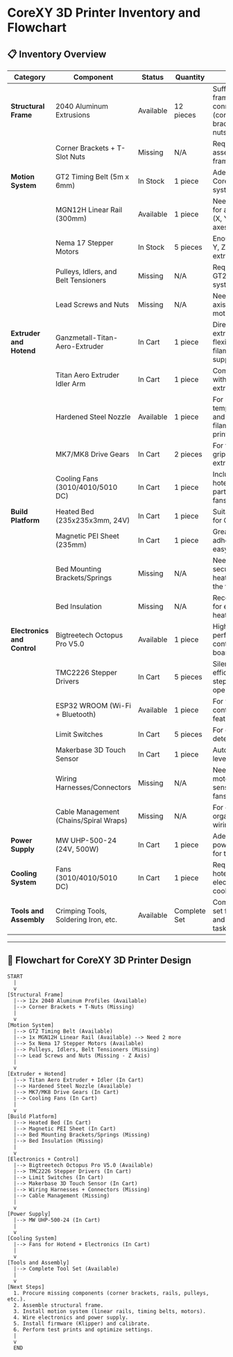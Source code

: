 # CoreXY 3D Printer Inventory and Flowchart

## 📋 Inventory Overview

| **Category**      | **Component**                                | **Status**          | **Quantity** | **Notes**                                                                 |
|--------------------|----------------------------------------------|---------------------|--------------|---------------------------------------------------------------------------|
| **Structural Frame** | 2040 Aluminum Extrusions                   | Available           | 12 pieces    | Sufficient for frame, but connectors (corner brackets, T-nuts) needed.   |
|                    | Corner Brackets + T-Slot Nuts               | Missing             | N/A          | Required for assembling the frame.                                       |
| **Motion System**  | GT2 Timing Belt (5m x 6mm)                  | In Stock            | 1 piece      | Adequate for CoreXY belt system.                                         |
|                    | MGN12H Linear Rail (300mm)                  | Available           | 1 piece      | Need 2 more for a total of 3 (X, Y, and Z axes).                         |
|                    | Nema 17 Stepper Motors                      | In Stock            | 5 pieces     | Enough for X, Y, Z axes and extruder.                                    |
|                    | Pulleys, Idlers, and Belt Tensioners         | Missing             | N/A          | Required for GT2 belt system.                                            |
|                    | Lead Screws and Nuts                        | Missing             | N/A          | Needed for Z-axis linear motion.                                         |
| **Extruder and Hotend** | Ganzmetall-Titan-Aero-Extruder          | In Cart             | 1 piece      | Direct drive extruder for flexible filament support.                     |
|                    | Titan Aero Extruder Idler Arm               | In Cart             | 1 piece      | Compatible with Titan Aero extruder.                                     |
|                    | Hardened Steel Nozzle                       | Available           | 1 piece      | For high-temperature and abrasive filament printing.                     |
|                    | MK7/MK8 Drive Gears                         | In Cart             | 2 pieces     | For filament grip in extruder.                                           |
|                    | Cooling Fans (3010/4010/5010 DC)            | In Cart             | 1 piece      | Includes hotend and part cooling fans.                                   |
| **Build Platform** | Heated Bed (235x235x3mm, 24V)               | In Cart             | 1 piece      | Suitable size for CoreXY.                                                |
|                    | Magnetic PEI Sheet (235mm)                  | In Cart             | 1 piece      | Great for print adhesion and easy removal.                               |
|                    | Bed Mounting Brackets/Springs               | Missing             | N/A          | Needed to secure the heated bed to the frame.                            |
|                    | Bed Insulation                              | Missing             | N/A          | Recommended for efficient heating.                                       |
| **Electronics and Control** | Bigtreetech Octopus Pro V5.0        | Available           | 1 piece      | High-performance controller board.                                       |
|                    | TMC2226 Stepper Drivers                     | In Cart             | 5 pieces     | Silent and efficient stepper motor operation.                            |
|                    | ESP32 WROOM (Wi-Fi + Bluetooth)             | Available           | 1 piece      | For wireless control and IoT features.                                   |
|                    | Limit Switches                              | In Cart             | 5 pieces     | For endstop detection.                                                   |
|                    | Makerbase 3D Touch Sensor                   | In Cart             | 1 piece      | Auto bed leveling sensor.                                                |
|                    | Wiring Harnesses/Connectors                 | Missing             | N/A          | Needed for motors, sensors, and fans.                                    |
|                    | Cable Management (Chains/Spiral Wraps)      | Missing             | N/A          | For clean and organized wiring.                                          |
| **Power Supply**   | MW UHP-500-24 (24V, 500W)                   | In Cart             | 1 piece      | Adequate power supply for the system.                                    |
| **Cooling System** | Fans (3010/4010/5010 DC)                    | In Cart             | 1 piece      | Required for hotend and electronics cooling.                             |
| **Tools and Assembly** | Crimping Tools, Soldering Iron, etc.     | Available           | Complete Set | Comprehensive set for wiring and assembly tasks.                         |

---

## 🔧 Flowchart for CoreXY 3D Printer Design

```plaintext
START
  |
  v
[Structural Frame]
  |--> 12x 2040 Aluminum Profiles (Available)
  |--> Corner Brackets + T-Nuts (Missing)
  |
  v
[Motion System]
  |--> GT2 Timing Belt (Available)
  |--> 1x MGN12H Linear Rail (Available) --> Need 2 more
  |--> 5x Nema 17 Stepper Motors (Available)
  |--> Pulleys, Idlers, Belt Tensioners (Missing)
  |--> Lead Screws and Nuts (Missing - Z Axis)
  |
  v
[Extruder + Hotend]
  |--> Titan Aero Extruder + Idler (In Cart)
  |--> Hardened Steel Nozzle (Available)
  |--> MK7/MK8 Drive Gears (In Cart)
  |--> Cooling Fans (In Cart)
  |
  v
[Build Platform]
  |--> Heated Bed (In Cart)
  |--> Magnetic PEI Sheet (In Cart)
  |--> Bed Mounting Brackets/Springs (Missing)
  |--> Bed Insulation (Missing)
  |
  v
[Electronics + Control]
  |--> Bigtreetech Octopus Pro V5.0 (Available)
  |--> TMC2226 Stepper Drivers (In Cart)
  |--> Limit Switches (In Cart)
  |--> Makerbase 3D Touch Sensor (In Cart)
  |--> Wiring Harnesses + Connectors (Missing)
  |--> Cable Management (Missing)
  |
  v
[Power Supply]
  |--> MW UHP-500-24 (In Cart)
  |
  v
[Cooling System]
  |--> Fans for Hotend + Electronics (In Cart)
  |
  v
[Tools and Assembly]
  |--> Complete Tool Set (Available)
  |
  v
[Next Steps]
  1. Procure missing components (corner brackets, rails, pulleys, etc.).
  2. Assemble structural frame.
  3. Install motion system (linear rails, timing belts, motors).
  4. Wire electronics and power supply.
  5. Install firmware (Klipper) and calibrate.
  6. Perform test prints and optimize settings.
  |
  v
  END
